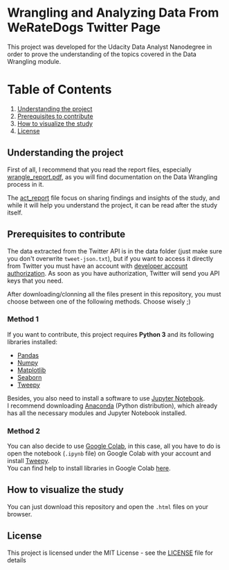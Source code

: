 # Wrangling and Analyzing Data From WeRateDogs Twitter Page

This project was developed for the Udacity Data Analyst Nanodegree in order to prove the understanding of the 
topics covered in the Data Wrangling module. 

# Table of Contents
1. [Understanding the project](#understanding)
2. [Prerequisites to contribute](#requisites)
3. [How to visualize the study](#visualize)
4. [License](#license)


<a name="understanding"></a>
## Understanding the project
First of all, I recommend that you read the report files, especially [wrangle_report.pdf](wrangle_report.pdf), as you will find documentation on the Data Wrangling process in it.

The [act_report](act_report.pdf) file focus on sharing findings and insights of the study, and while it will help you understand the project, it can be read after the study itself.

<a name="requisites"></a>
## Prerequisites to contribute
The data extracted from the Twitter API is in the data folder (just make sure you don't overwrite `tweet-json.txt`), but if you want to access it directly from Twitter you must have an account with [developer account authorization](https://developer.twitter.com/en/apply-for-access). As soon as you have authorization, Twitter will send you API keys that you need.

After downloading/clonning all the files present in this repository, you must choose between one of the following methods. Choose wisely ;)

### Method 1
If you want to contribute, this project requires **Python 3** and its following libraries installed:

* [Pandas](https://pandas.pydata.org/)
* [Numpy](https://numpy.org/)
* [Matplotlib](https://matplotlib.org/)
* [Seaborn](https://seaborn.pydata.org/)
* [Tweepy](https://www.tweepy.org/)

Besides, you also need to install a software to use [Jupyter Notebook](https://jupyter.org/).  
I recommend downloading [Anaconda](https://www.anaconda.com/) (Python distribution), which already has all the necessary modules and Jupyter Notebook installed.

### Method 2
You can also decide to use [Google Colab](https://colab.research.google.com/), in this case, all you have to do is open the notebook (`.ipynb` file) on Google Colab with your account and install [Tweepy](https://www.tweepy.org/).  
You can find help to install libraries in Google Colab [here](https://stackoverflow.com/questions/51342408/how-do-i-install-python-packages-in-googles-colab).

<a name="visualize"></a>
## How to visualize the study
You can just download this repository and open the `.html` files on your browser.

<a name="license"></a>
## License
This project is licensed under the MIT License - see the [LICENSE](LICENSE) file for details


